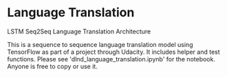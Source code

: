 # Language Translation
LSTM Seq2Seq Language Translation Architecture

This is a sequence to sequence language translation model using TensorFlow as part of a project through Udacity. 
It includes helper and test functions.
Please see 'dlnd_language_translation.ipynb' for the notebook.
Anyone is free to copy or use it.
